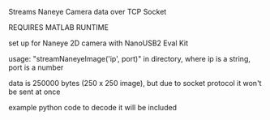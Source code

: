 Streams Naneye Camera data over TCP Socket

REQUIRES MATLAB RUNTIME

set up for Naneye 2D camera with NanoUSB2 Eval Kit

usage: "streamNaneyeImage('ip', port)" in directory, where ip is a string, port is a number

data is 250000 bytes (250 x 250 image), but due to socket protocol it won't be sent at once

example python code to decode it will be included
